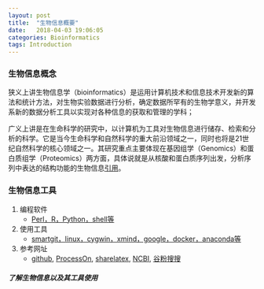 ```yaml
---
layout: post
title:  "生物信息概要"
date:   2018-04-03 19:06:05
categories: Bioinformatics
tags: Introduction
---
```


###  生物信息概念

狭义上讲生物信息学（bioinformatics）是运用计算机技术和信息技术开发新的算法和统计方法，对生物实验数据进行分析，确定数据所罕有的生物学意义，并开发系新的数据分析工具以实现对各种信息的获取和管理的学科；

广义上讲是在生命科学的研究中，以计算机为工具对生物信息进行储存、检索和分析的科学。它是当今生命科学和自然科学的重大前沿领域之一，同时也将是21世纪自然科学的核心领域之一。其研究重点主要体现在基因组学（Genomics）和蛋白质组学（Proteomics）两方面，具体说就是从核酸和蛋白质序列出发，分析序列中表达的结构功能的生物信息[引用](https://baike.baidu.com/item/%E7%94%9F%E7%89%A9%E4%BF%A1%E6%81%AF%E5%AD%A6/207195?fr=aladdin)。

### 生物信息工具

1. 编程软件
   - <u>Perl，R，Python，shell等</u>
2. 使用工具
   - <u>smartgit，linux，cygwin，xmind，google，docker，anaconda等</u>
3. 参考网址
   - [github](https://github.com/), [ProcessOn](https://www.processon.com/), [sharelatex](https://www.sharelatex.com/), [NCBI](https://www.ncbi.nlm.nih.gov/), [谷粉搜搜](https://gfsoso.99lb.net/)


##### 了解生物信息以及其工具使用

